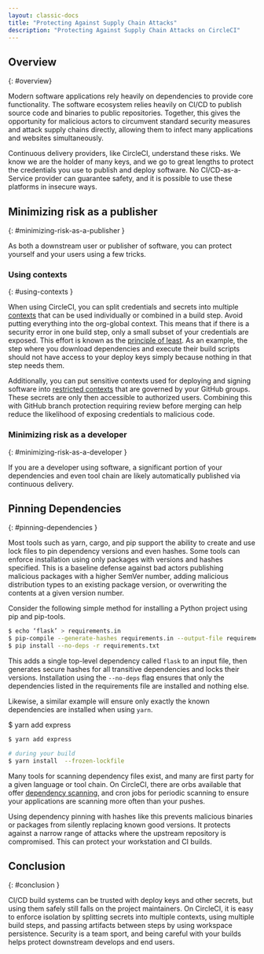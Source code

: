 ```yaml
---
layout: classic-docs
title: "Protecting Against Supply Chain Attacks"
description: "Protecting Against Supply Chain Attacks on CircleCI"
---
```


## Overview
{: #overview}

Modern software applications rely heavily on dependencies to provide core
functionality. The software ecosystem relies heavily on CI/CD to publish source
code and binaries to public repositories. Together, this gives the opportunity
for malicious actors to circumvent standard security measures and attack supply
chains directly, allowing them to infect many applications and websites
simultaneously.

Continuous delivery providers, like CircleCI, understand these risks. We know we
are the holder of many keys, and we go to great lengths to protect the
credentials you use to publish and deploy software. No CI/CD-as-a-Service
provider can guarantee safety, and it is possible to use these platforms in insecure ways.

## Minimizing risk as a publisher
{: #minimizing-risk-as-a-publisher }

As both a downstream user or publisher of software, you can protect yourself and
your users using a few tricks.

### Using contexts
{: #using-contexts }

When using CircleCI, you can split credentials and secrets into multiple
[contexts]({{site.baseurl}}/2.0/contexts) that can be used individually or
combined in a build step. Avoid putting everything into the org-global context.
This means that if there is a security error in one build step, only a small
subset of your credentials are exposed. This effort is known as the [principle
of least](https://en.wikipedia.org/wiki/Principle_of_least_privilege). As an
example, the step where you download dependencies and execute their build
scripts should not have access to your deploy keys simply because nothing in
that step needs them.

Additionally, you can put sensitive contexts used for deploying and signing
software into [restricted contexts]({{site.baseurl}}/2.0/contexts/#restricting-a-context)
that are governed by your GitHub groups. These secrets are only then accessible
to authorized users. Combining this with GitHub branch protection requiring
review before merging can help reduce the likelihood of exposing credentials to
malicious code.

### Minimizing risk as a developer
{: #minimizing-risk-as-a-developer }

If you are a developer using software, a significant portion of your
dependencies and even tool chain are likely automatically published via
continuous delivery.

## Pinning Dependencies
{: #pinning-dependencies }

Most tools such as yarn, cargo, and pip support the ability to create and use
lock files to pin dependency versions and even hashes. Some tools can enforce
installation using only packages with versions and hashes specified. This is a
baseline defense against bad actors publishing malicious packages with a higher
SemVer number, adding malicious distribution types to an existing package
version, or overwriting the contents at a given version number.

Consider the following simple method for installing a Python project using pip and pip-tools.

```sh
$ echo ‘flask’ > requirements.in
$ pip-compile --generate-hashes requirements.in --output-file requirements.txt
$ pip install --no-deps -r requirements.txt
```

This adds a single top-level dependency called `flask` to an input file, then
generates secure hashes for all transitive dependencies and locks their
versions. Installation using the `--no-deps` flag ensures that only the
dependencies listed in the requirements file are installed and nothing else.

Likewise, a similar example will ensure only exactly the known dependencies are
installed when using `yarn`.

$ yarn add express

```sh
$ yarn add express

# during your build
$ yarn install  --frozen-lockfile
```

Many tools for scanning dependency files exist, and many are first party for a
given language or tool chain. On CircleCI, there are orbs available that offer
[dependency scanning](https://circleci.com/developer/orbs?query=&category=Security),
and cron jobs for periodic scanning to ensure your
applications are scanning more often than your pushes.

Using dependency pinning with hashes like this prevents malicious binaries or
packages from silently replacing known good versions. It protects against a
narrow range of attacks where the upstream repository is compromised. This can
protect your workstation and CI builds.

## Conclusion
{: #conclusion }

CI/CD build systems can be trusted with deploy keys and other secrets, but using
them safely still falls on the project maintainers. On CircleCI, it is easy to
enforce isolation by splitting secrets into multiple contexts, using multiple
build steps, and passing artifacts between steps by using workspace persistence.
Security is a team sport, and being careful with your builds helps protect
downstream develops and end users.
